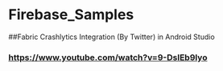 # Firebase_Samples
##Fabric Crashlytics Integration (By Twitter) in Android Studio 
### https://www.youtube.com/watch?v=9-DslEb9lyo

